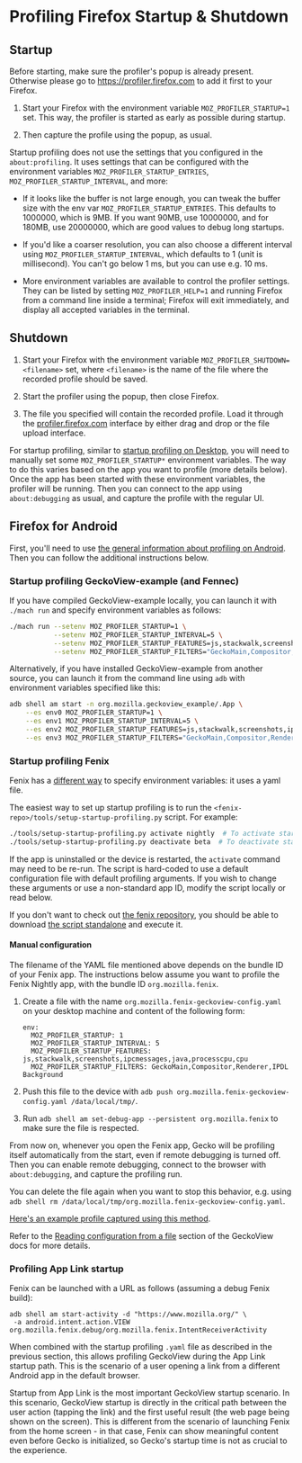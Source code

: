 # Profiling Firefox Startup & Shutdown

## Startup

Before starting, make sure the profiler's popup is already present. Otherwise
please go to https://profiler.firefox.com to add it first to your Firefox.

1. Start your Firefox with the environment variable `MOZ_PROFILER_STARTUP=1` set. This way, the profiler is started as early as possible during startup.

2. Then capture the profile using the popup, as usual.

Startup profiling does not use the settings that you configured in the `about:profiling`. It uses settings that can be configured with the environment variables `MOZ_PROFILER_STARTUP_ENTRIES`, `MOZ_PROFILER_STARTUP_INTERVAL`, and more:

* If it looks like the buffer is not large enough, you can tweak the buffer size with the env var `MOZ_PROFILER_STARTUP_ENTRIES`. This defaults to 1000000, which is 9MB. If you want 90MB, use 10000000, and for 180MB, use 20000000, which are good values to debug long startups.

* If you'd like a coarser resolution, you can also choose a different interval using `MOZ_PROFILER_STARTUP_INTERVAL`, which defaults to 1 (unit is millisecond). You can't go below 1 ms, but you can use e.g. 10 ms.

* More environment variables are available to control the profiler settings. They can be listed by setting `MOZ_PROFILER_HELP=1` and running Firefox from a command line inside a terminal; Firefox will exit immediately, and display all accepted variables in the terminal.

## Shutdown

1. Start your Firefox with the environment variable `MOZ_PROFILER_SHUTDOWN=<filename>` set, where `<filename>` is the name of the file where the recorded profile should be saved.

2. Start the profiler using the popup, then close Firefox.

3. The file you specified will contain the recorded profile. Load it through the [profiler.firefox.com](https://profiler.firefox.com) interface by either drag and drop or the file upload interface.

For startup profiling, similar to [startup profiling on Desktop](https://developer.mozilla.org/en-US/docs/Mozilla/Performance/Profiling_with_the_Built-in_Profiler#Profiling_Firefox_Startup), you will need to manually set some `MOZ_PROFILER_STARTUP*` environment variables. The way to do this varies based on the app you want to profile (more details below). Once the app has been started with these environment variables, the profiler will be running. Then you can connect to the app using `about:debugging` as usual, and capture the profile with the regular UI.


## Firefox for Android

First, you'll need to use [the general information about profiling on Android](./guide-remote-profiling.md).
Then you can follow the additional instructions below.

### Startup profiling GeckoView-example (and Fennec)

If you have compiled GeckoView-example locally, you can launch it with `./mach run` and specify environment variables as follows:

```bash
./mach run --setenv MOZ_PROFILER_STARTUP=1 \
           --setenv MOZ_PROFILER_STARTUP_INTERVAL=5 \
           --setenv MOZ_PROFILER_STARTUP_FEATURES=js,stackwalk,screenshots,ipcmessages,java,processcpu,cpu \
           --setenv MOZ_PROFILER_STARTUP_FILTERS="GeckoMain,Compositor,Renderer,IPDL Background"
```

Alternatively, if you have installed GeckoView-example from another source, you can launch it from the command line using `adb` with environment variables specified like this:

```bash
adb shell am start -n org.mozilla.geckoview_example/.App \
    --es env0 MOZ_PROFILER_STARTUP=1 \
    --es env1 MOZ_PROFILER_STARTUP_INTERVAL=5 \
    --es env2 MOZ_PROFILER_STARTUP_FEATURES=js,stackwalk,screenshots,ipcmessages,java,processcpu,cpu \
    --es env3 MOZ_PROFILER_STARTUP_FILTERS="GeckoMain,Compositor,Renderer,IPDL Background"
```

### Startup profiling Fenix

Fenix has a [different way](https://firefox-source-docs.mozilla.org/mobile/android/geckoview/consumer/automation.html#reading-configuration-from-a-file) to specify environment variables: it uses a yaml file.

The easiest way to set up startup profiling is to run the `<fenix-repo>/tools/setup-startup-profiling.py` script. For example:
```bash
./tools/setup-startup-profiling.py activate nightly  # To activate startup profiling on nightly.
./tools/setup-startup-profiling.py deactivate beta  # To deactivate startup profiling on beta.
```

If the app is uninstalled or the device is restarted, the `activate` command may need to be re-run. The script is hard-coded to use a default configuration file with default profiling arguments. If you wish to change these arguments or use a non-standard app ID, modify the script locally or read below.

If you don't want to check out [the fenix repository](https://github.com/mozilla-mobile/fenix/), you should be able to download [the script standalone](https://raw.githubusercontent.com/mozilla-mobile/fenix/master/tools/setup-startup-profiling.py) and execute it.

#### Manual configuration

The filename of the YAML file mentioned above depends on the bundle ID of your Fenix app. The instructions below assume you want to profile the Fenix Nightly app, with the bundle ID `org.mozilla.fenix`.

 1. Create a file with the name `org.mozilla.fenix-geckoview-config.yaml` on your desktop machine and content of the following form:

    ```
    env:
      MOZ_PROFILER_STARTUP: 1
      MOZ_PROFILER_STARTUP_INTERVAL: 5
      MOZ_PROFILER_STARTUP_FEATURES: js,stackwalk,screenshots,ipcmessages,java,processcpu,cpu
      MOZ_PROFILER_STARTUP_FILTERS: GeckoMain,Compositor,Renderer,IPDL Background
    ```
 2. Push this file to the device with `adb push org.mozilla.fenix-geckoview-config.yaml /data/local/tmp/`.
 3. Run `adb shell am set-debug-app --persistent org.mozilla.fenix` to make sure the file is respected.

From now on, whenever you open the Fenix app, Gecko will be profiling itself automatically from the start, even if remote debugging is turned off. Then you can enable remote debugging, connect to the browser with `about:debugging`, and capture the profiling run.

You can delete the file again when you want to stop this behavior, e.g. using `adb shell rm /data/local/tmp/org.mozilla.fenix-geckoview-config.yaml`.

[Here's an example profile captured using this method](https://perfht.ml/3bKTFCG).

Refer to the [Reading configuration from a file](https://firefox-source-docs.mozilla.org/mobile/android/geckoview/consumer/automation.html#reading-configuration-from-a-file) section of the GeckoView docs for more details.

### Profiling App Link startup

Fenix can be launched with a URL as follows (assuming a debug Fenix build):

```
adb shell am start-activity -d "https://www.mozilla.org/" \
 -a android.intent.action.VIEW org.mozilla.fenix.debug/org.mozilla.fenix.IntentReceiverActivity
```

When combined with the startup profiling `.yaml` file as described in the previous section, this allows profiling GeckoView during the App Link startup path. This is the scenario of a user opening a link from a different Android app in the default browser.

Startup from App Link is the most important GeckoView startup scenario. In this scenario, GeckoView startup is directly in the critical path between the user action (tapping the link) and the first useful result (the web page being shown on the screen). This is different from the scenario of launching Fenix from the home screen - in that case, Fenix can show meaningful content even before Gecko is initialized, so Gecko's startup time is not as crucial to the experience.


